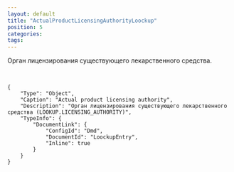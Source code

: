 ```yaml
---
layout: default
title: "ActualProductLicensingAuthorityLoockup"
position: 5
categories: 
tags: 
---
```


Орган лицензирования существующего лекарственного средства.

 

```
{
	"Type": "Object",
	"Caption": "Actual product licensing authority",
	"Description": "Орган лицензирования существующего лекарственного средства (LOOKUP.LICENSING_AUTHORITY)",
	"TypeInfo": {
		"DocumentLink": {
			"ConfigId": "Dmd",
			"DocumentId": "LoockupEntry",
			"Inline": true
		}
	}
}
```

 

 

